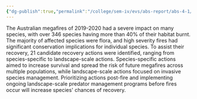 ```yaml
---
{"dg-publish":true,"permalink":"/college/sem-iv/evs/abs-report/abs-4-1/"}
---
```


The Australian megafires of 2019-2020 had a severe impact on many species, with over 346 species having more than 40% of their habitat burnt. The majority of affected species were flora, and high severity fires had significant conservation implications for individual species. To assist their recovery, 21 candidate recovery actions were identified, ranging from species-specific to landscape-scale actions. Species-specific actions aimed to increase survival and spread the risk of future megafires across multiple populations, while landscape-scale actions focused on invasive species management. Prioritizing actions post-fire and implementing ongoing landscape-scale predator management programs before fires occur will increase species' chances of recovery.